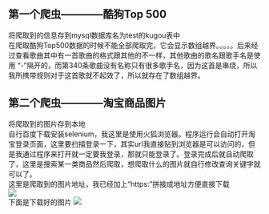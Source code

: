 ## 第一个爬虫————酷狗Top 500
将爬取到的信息存到mysql数据库名为test的kugou表中<br>
在爬取酷狗Top500数据的时候不能全部爬取完，它会显示数组越界。。。。。后来经过查看歌曲其中有一首歌曲的格式跟其他的不一样，其他歌曲的歌名跟歌手名是使用     “-”隔开的，而第340条歌曲没有名称只有很多歌手名，因为这首是串烧，所以我所携带规则对于这首歌就不起效了，所以就存在了数组越界。
## 第二个爬虫————淘宝商品图片
将爬取到的图片存到本地<br>
自行百度下载安装selenium，我这里是使用火狐浏览器。程序运行会自动打开淘宝登录页面，这里要扫描登录一下，其实url我直接贴到浏览器是可以访问的，但是我通过程序来打开就一定要我登录，那就只能登录了。登录完成后就自动爬取了，这里是搜索某一类商品然后爬取，想爬取什么的图片就自行修改查询关键字就可以了。<br>
这里是爬取到的图片地址，我已经加上“https:”拼接成地址方便直接下载<br>
![](https://github.com/ChenLaiHong/crawler/simple/images/paqujieguo.png) <br>
下面是下载好的图片
![](https://github.com/ChenLaiHong/crawler/simple/images/tupian.png) 
